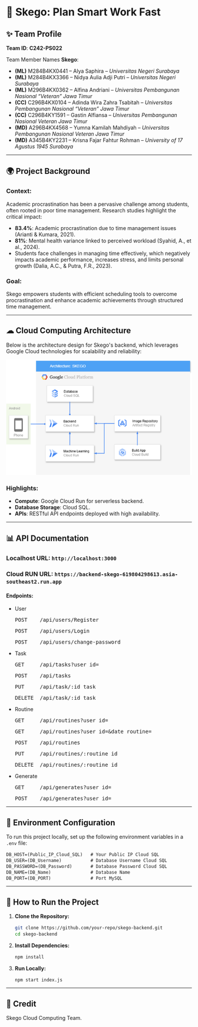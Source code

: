 # 📅 Skego: Plan Smart Work Fast

## ✨ **Team Profile**
**Team ID**: **C242-PS022**

Team Member Names **Skego**:
- **(ML)** M284B4KX0441 – Alya Saphira – *Universitas Negeri Surabaya* 
- **(ML)** M284B4KX3366 – Nidya Aulia Adji Putri – *Universitas Negeri Surabaya* 
- **(ML)** M296B4KX0362 – Alfina Andriani – *Universitas Pembangunan Nasional “Veteran” Jawa Timur*
- **(CC)** C296B4KX0104 – Adinda Wira Zahra Tsabitah – *Universitas Pembangunan Nasional “Veteran” Jawa Timur* 
- **(CC)** C296B4KY1591 – Gastin Alfiansa – *Universitas Pembangunan Nasional Veteran Jawa Timur*  
- **(MD)** A296B4KX4568 – Yumna Kamilah Mahdiyah – *Universitas Pembangunan Nasional Veteran Jawa Timur*  
- **(MD)** A345B4KY2231 – Krisna Fajar Fahtur Rohman – *University of 17 Agustus 1945 Surabaya*

---

## 🌍 **Project Background**

### Context:
Academic procrastination has been a pervasive challenge among students, often rooted in poor time management. Research studies highlight the critical impact:

- **83.4%**: Academic procrastination due to time management issues (Arianti & Kumara, 2021).
- **81%**: Mental health variance linked to perceived workload (Syahid, A., et al., 2024).
- Students face challenges in managing time effectively, which negatively impacts academic performance, increases stress, and limits personal growth (Dalia, A.C., & Putra, F.R., 2023).

### Goal:
Skego empowers students with efficient scheduling tools to overcome procrastination and enhance academic achievements through structured time management.

---

## ☁ **Cloud Computing Architecture**

Below is the architecture design for Skego's backend, which leverages Google Cloud technologies for scalability and reliability:

![Cloud Architecture](./images/SKEGO.png)

### Highlights:
- **Compute**: Google Cloud Run for serverless backend.
- **Database Storage**: Cloud SQL.
- **APIs**: RESTful API endpoints deployed with high availability.

---

## 📊 **API Documentation**

### Localhost URL: `http://localhost:3000`
### Cloud RUN URL: `https://backend-skego-619804298613.asia-southeast2.run.app`

#### **Endpoints**:

- User
  <pre>POST    /api/users/Register</pre>
  <pre>POST    /api/users/Login</pre>
  <pre>POST    /api/users/change-password</pre>

- Task
  <pre>GET     /api/tasks?user_id=</pre>
  <pre>POST    /api/tasks</pre>
  <pre>PUT     /api/task/:id_task</pre>
  <pre>DELETE  /api/task/:id_task</pre>

- Routine
  <pre>GET     /api/routines?user_id=</pre>
  <pre>GET     /api/routines?user_id=&date_routine=</pre>
  <pre>POST    /api/routines</pre>
  <pre>PUT     /api/routines/:routine_id</pre>
  <pre>DELETE  /api/routines/:routine_id</pre>

- Generate
  <pre>GET     /api/generates?user_id=</pre>
  <pre>POST    /api/generates?user_id=</pre>

---

## 📢 **Environment Configuration**

To run this project locally, set up the following environment variables in a `.env` file:

```env
DB_HOST=(Public_IP_Cloud_SQL)   # Your Public IP Cloud SQL   
DB_USER=(DB_Username)           # Database Username Cloud SQL
DB_PASSWORD=(DB_Password)       # Database Password Cloud SQL
DB_NAME=(DB_Name)               # Database Name
DB_PORT=(DB_PORT)               # Port MySQL
```

---

## 🔧 **How to Run the Project**

1. **Clone the Repository:**
   ```bash
   git clone https://github.com/your-repo/skego-backend.git
   cd skego-backend
   ```

2. **Install Dependencies:**
   ```bash
   npm install
   ```

3. **Run Locally:**
   ```bash
   npm start index.js
   ```

---

## 🌟 **Credit**

Skego Cloud Computing Team.